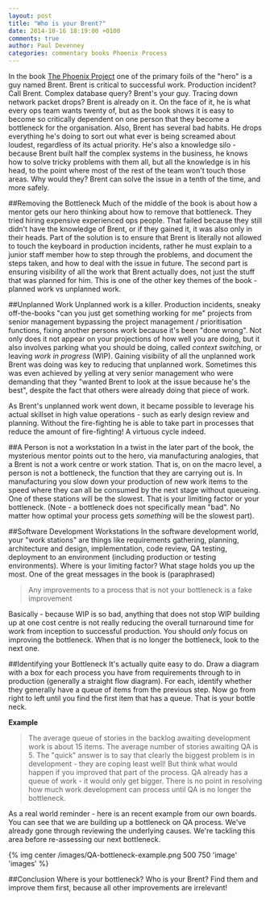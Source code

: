 ```yaml
---
layout: post
title: "Who is your Brent?"
date: 2014-10-16 18:19:00 +0100
comments: true
author: Paul Devenney
categories: commentary books Phoenix Process
---
```

In the book [The Phoenix Project](http://www.amazon.co.uk/Phoenix-Project-DevOps-Helping-Business-ebook/dp/B00AZRBLHO/ref=sr_1_1?s=books&ie=UTF8&qid=1413480244&sr=1-1&keywords=the+phoenix+project) one of the primary foils of the "hero" is a guy named Brent. Brent is critical to successful work. Production incident? Call Brent. Complex database query? Brent's your guy. Tracing down network packet drops? Brent is already on it.  On the face of it, he is what every ops team wants twenty of, but as the book shows it is easy to become so critically dependent on one person that they become a bottleneck for the organisation. Also, Brent has several bad habits. He drops everything he's doing to sort out what ever is being screamed about loudest, regardless of its actual priority. He's also a knowledge silo - because Brent built half the complex systems in the business, he knows how to solve tricky problems with them all, but all the knowledge is in his head, to the point where most of the rest of the team won't touch those areas. Why would they? Brent can solve the issue in a tenth of the time, and more safely.

##Removing the Bottleneck
Much of the middle of the book is about how a mentor gets our hero thinking about how to remove that bottleneck. They tried hiring expensive experienced ops people. That failed because they still didn't have the knowledge of Brent, or if they gained it, it was also only in their heads. Part of the solution is to ensure that Brent is literally not allowed to touch the keyboard in production incidents, rather he must explain to a junior staff member how to step through the problems, and document the steps taken, and how to deal with the issue in future. The second part is ensuring visibility of all the work that Brent actually does, not just the stuff that was planned for him. This is one of the other key themes of the book - planned work vs unplanned work. 

##Unplanned Work
Unplanned work is a killer. Production incidents, sneaky off-the-books "can you just get something working for me" projects from senior management bypassing the project management / prioritisation functions, fixing another persons work because it's been "done wrong". Not only does it not appear on your projections of how well you are doing, but it also involves parking what you should be doing, called _context switching_, or leaving _work in progress_ (WIP). Gaining visibility of all the unplanned work Brent was doing was key to reducing that unplanned work. Sometimes this was even achieved by yelling at very senior management who were demanding that they "wanted Brent to look at the issue because he's the best", despite the fact that others were already doing that piece of work.

As Brent's unplanned work went down, it became possible to leverage his actual skillset in high value operations - such as early design review and planning. Without the fire-fighting he is able to take part in processes that reduce the amount of fire-fighting! A virtuous cycle indeed.

##A Person is not a workstation
In a twist in the later part of the book, the mysterious mentor points out to the hero, via manufacturing analogies, that a Brent is not a work centre or work station. That is, on on the macro level, a person is not a bottleneck, the function that they are carrying out is. In manufacturing you slow down your production of new work items to the speed where they can all be consumed by the next stage without queueing. One of these stations will be the slowest. That is your limiting factor or your bottleneck. (Note - a bottleneck does not specifically mean "bad". No matter how optimal your process gets _something_ will be the slowest part).

##Software Development Workstations
In the software development world, your "work stations" are things like requirements gathering, planning, architecture and design, implementation, code review, QA testing, deployment to an environment (including production or testing environments). Where is your limiting factor? What stage holds you up the most. One of the great messages in the book is (paraphrased) 

> Any improvements to a process that is not your bottleneck is a fake improvement

Basically - because WIP is so bad, anything that does not stop WIP building up at one cost centre is not really reducing the overall turnaround time for work from inception to successful production. You should _only_ focus on improving the bottleneck. When that is no longer the bottleneck, look to the next one.

##Identifying your Bottleneck
It's actually quite easy to do. Draw a diagram with a box for each process you have from requirements through to in production (generally a straight flow diagram). For each, identify whether they generally have a queue of items from the previous step. Now go from right to left until you find the first item that has a queue. That is your bottle neck. 

__Example__
> The average queue of stories in the backlog awaiting development work is about 15 items. The average number of stories awaiting QA is 5. The "quick" answer is to say that clearly the biggest problem is in development - they are coping least well! But think what would happen if you improved that part of the process. QA already has a queue of work - it would only get bigger. There is no point in resolving how much work development can process until QA is no longer the bottleneck.

As a real world reminder - here is an recent example from our own boards. You can see that we are building up a bottleneck on QA process. We've already gone through reviewing the underlying causes. We're tackling this area before re-assessing our next bottleneck.

{% img center /images/QA-bottleneck-example.png 500 750 'image' 'images' %}

##Conclusion
Where is your bottleneck? Who is your Brent? Find them and improve them first, because all other improvements are irrelevant!

